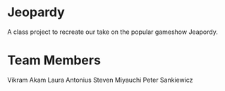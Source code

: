 # Jeopardy
A class project to recreate our take on the popular gameshow Jeapordy.

# Team Members

Vikram Akam
Laura Antonius
Steven Miyauchi
Peter Sankiewicz
